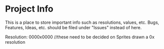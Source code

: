 # Project Info
This is a place to store important info such as resolutions, values, etc.
Bugs, Features, Ideas, etc. should be filed under "Issues" instead of here.

Resolution: 0000x0000     //these need to be decided on
Sprites drawn a 0x resolution
